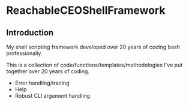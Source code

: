 # ReachableCEOShellFramework

## Introduction

My shell scripting framework developed over 20 years of coding bash professionally.

This is a collection of code/functions/templates/methodologies I've put together over 20 years of coding.

* Error handling/tracing
* Help
* Robust CLI argument handling

